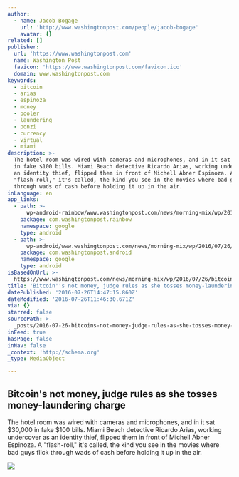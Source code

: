 ```yaml
---
author:
  - name: Jacob Bogage
    url: 'http://www.washingtonpost.com/people/jacob-bogage'
    avatar: {}
related: []
publisher:
  url: 'https://www.washingtonpost.com'
  name: Washington Post
  favicon: 'https://www.washingtonpost.com/favicon.ico'
  domain: www.washingtonpost.com
keywords:
  - bitcoin
  - arias
  - espinoza
  - money
  - pooler
  - laundering
  - ponzi
  - currency
  - virtual
  - miami
description: >-
  The hotel room was wired with cameras and microphones, and in it sat $30,000
  in fake $100 bills. Miami Beach detective Ricardo Arias, working undercover as
  an identity thief, flipped them in front of Michell Abner Espinoza. A
  "flash-roll," it's called, the kind you see in the movies where bad guys flick
  through wads of cash before holding it up in the air.
inLanguage: en
app_links:
  - path: >-
      wp-android-rainbow/www.washingtonpost.com/news/morning-mix/wp/2016/07/26/bitcoins-not-money-judge-rules-as-she-tosses-money-laundering-charge/
    package: com.washingtonpost.rainbow
    namespace: google
    type: android
  - path: >-
      wp-android/www.washingtonpost.com/news/morning-mix/wp/2016/07/26/bitcoins-not-money-judge-rules-as-she-tosses-money-laundering-charge/
    package: com.washingtonpost.android
    namespace: google
    type: android
isBasedOnUrl: >-
  https://www.washingtonpost.com/news/morning-mix/wp/2016/07/26/bitcoins-not-money-judge-rules-as-she-tosses-money-laundering-charge/
title: 'Bitcoin''s not money, judge rules as she tosses money-laundering charge'
datePublished: '2016-07-26T14:47:15.860Z'
dateModified: '2016-07-26T11:46:30.671Z'
via: {}
starred: false
sourcePath: >-
  _posts/2016-07-26-bitcoins-not-money-judge-rules-as-she-tosses-money-launder.md
inFeed: true
hasPage: false
inNav: false
_context: 'http://schema.org'
_type: MediaObject

---
```

<article style=""><h1>Bitcoin's not money, judge rules as she tosses money-laundering charge</h1><p>The hotel room was wired with cameras and microphones, and in it sat $30,000 in fake $100 bills. Miami Beach detective Ricardo Arias, working undercover as an identity thief, flipped them in front of Michell Abner Espinoza. A "flash-roll," it's called, the kind you see in the movies where bad guys flick through wads of cash before holding it up in the air.</p><img src="https://img.washingtonpost.com/rf/image_1484w/2010-2019/WashingtonPost/2014/07/18/Business/Images/2014-07-11T175802Z_01_BTE317_RTRIDSP_3_FRANCE-BITCOIN-763.jpg" /></article>